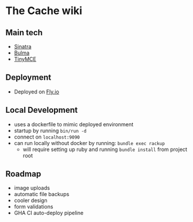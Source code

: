 # The Cache wiki

## Main tech
  - [Sinatra](https://sinatrarb.com/)
  - [Bulma](https://bulma.io/)
  - [TinyMCE](https://www.tiny.cloud/)

## Deployment
  - Deployed on [Fly.io](https://fly.io)

## Local Development
  - uses a dockerfile to mimic deployed environment
  - startup by running `bin/run -d`
  - connect on `localhost:9090`
  - can run locally without docker by running: `bundle exec rackup`
    - will require setting up ruby and running `bundle install` from project root

## Roadmap
  - image uploads
  - automatic file backups
  - cooler design
  - form validations
  - GHA CI auto-deploy pipeline
